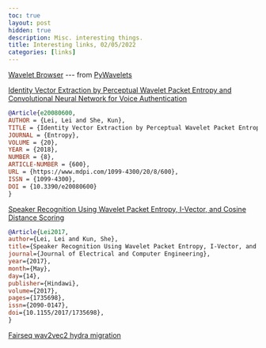 ```yaml
---
toc: true
layout: post
hidden: true
description: Misc. interesting things.
title: Interesting links, 02/05/2022
categories: [links]
---
```


[Wavelet Browser](http://wavelets.pybytes.com/) --- from [PyWavelets](https://www.pybytes.com/pywavelets/)

[Identity Vector Extraction by Perceptual Wavelet Packet Entropy and Convolutional Neural Network for Voice Authentication](https://www.mdpi.com/1099-4300/20/8/600/htm)

```bibtex
@Article{e20080600,
AUTHOR = {Lei, Lei and She, Kun},
TITLE = {Identity Vector Extraction by Perceptual Wavelet Packet Entropy and Convolutional Neural Network for Voice Authentication},
JOURNAL = {Entropy},
VOLUME = {20},
YEAR = {2018},
NUMBER = {8},
ARTICLE-NUMBER = {600},
URL = {https://www.mdpi.com/1099-4300/20/8/600},
ISSN = {1099-4300},
DOI = {10.3390/e20080600}
}
```

[Speaker Recognition Using Wavelet Packet Entropy, I-Vector, and Cosine Distance Scoring](https://www.hindawi.com/journals/jece/2017/1735698/)

```bibtex
@Article{Lei2017,
author={Lei, Lei and Kun, She},
title={Speaker Recognition Using Wavelet Packet Entropy, I-Vector, and Cosine Distance Scoring},
journal={Journal of Electrical and Computer Engineering},
year={2017},
month={May},
day={14},
publisher={Hindawi},
volume={2017},
pages={1735698},
issn={2090-0147},
doi={10.1155/2017/1735698},
}
```

[Fairseq wav2vec2 hydra migration](https://github.com/pytorch/fairseq/commit/6d2cf0ddf64040543c346b3866eb636d14522dde)


